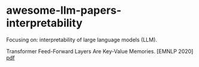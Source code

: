 # awesome-llm-papers-interpretability
Focusing on: interpretability of large language models (LLM).

Transformer Feed-Forward Layers Are Key-Value Memories. \[EMNLP 2020\] [pdf](https://arxiv.org/abs/2012.14913)
